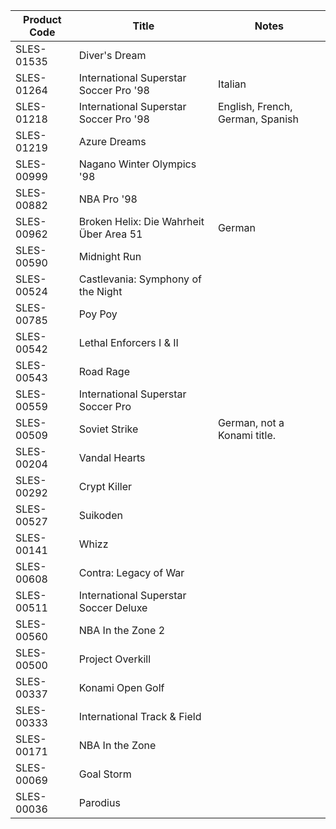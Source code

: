 Product Code | Title                                   | Notes
------------ | --------------------------------------- | -----
SLES-01535   | Diver's Dream                           |
SLES-01264   | International Superstar Soccer Pro '98  | Italian
SLES-01218   | International Superstar Soccer Pro '98  | English, French, German, Spanish
SLES-01219   | Azure Dreams                            |
SLES-00999   | Nagano Winter Olympics '98              |
SLES-00882   | NBA Pro '98                             |
SLES-00962   | Broken Helix: Die Wahrheit Über Area 51 | German
SLES-00590   | Midnight Run                            |
SLES-00524   | Castlevania: Symphony of the Night      |
SLES-00785   | Poy Poy                                 |
SLES-00542   | Lethal Enforcers I & II                 |
SLES-00543   | Road Rage                               |
SLES-00559   | International Superstar Soccer Pro      |
SLES-00509   | Soviet Strike                           | German, not a Konami title.
SLES-00204   | Vandal Hearts                           |
SLES-00292   | Crypt Killer                            |
SLES-00527   | Suikoden                                |
SLES-00141   | Whizz                                   |
SLES-00608   | Contra: Legacy of War                   |
SLES-00511   | International Superstar Soccer Deluxe   |
SLES-00560   | NBA In the Zone 2                       |
SLES-00500   | Project Overkill                        |
SLES-00337   | Konami Open Golf                        |
SLES-00333   | International Track & Field             |
SLES-00171   | NBA In the Zone                         |
SLES-00069   | Goal Storm                              |
SLES-00036   | Parodius                                |
